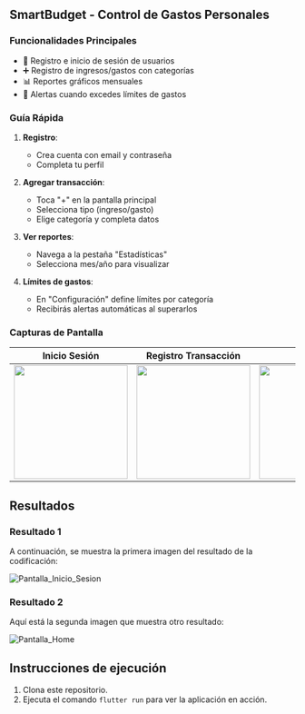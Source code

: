 ## SmartBudget - Control de Gastos Personales

### Funcionalidades Principales
- 🔐 Registro e inicio de sesión de usuarios
- ➕ Registro de ingresos/gastos con categorías
- 📊 Reportes gráficos mensuales
- 🔔 Alertas cuando excedes límites de gastos

### Guía Rápida
1. **Registro**: 
   - Crea cuenta con email y contraseña
   - Completa tu perfil

2. **Agregar transacción**:
   - Toca "+" en la pantalla principal
   - Selecciona tipo (ingreso/gasto)
   - Elige categoría y completa datos

3. **Ver reportes**:
   - Navega a la pestaña "Estadísticas"
   - Selecciona mes/año para visualizar

4. **Límites de gastos**:
   - En "Configuración" define límites por categoría
   - Recibirás alertas automáticas al superarlos

### Capturas de Pantalla
| Inicio Sesión | Registro Transacción | Reportes |
|---------------|----------------------|----------|
| <img src="screenshots/login.jpg" width="200"> | <img src="screenshots/transaction.jpg" width="200"> | <img src="screenshots/report.jpg" width="200"> |

## Resultados

### Resultado 1
A continuación, se muestra la primera imagen del resultado de la codificación:

![Pantalla_Inicio_Sesion](https://github.com/user-attachments/assets/413ea1a6-fb55-44a2-a395-f31746a401aa)

### Resultado 2
Aquí está la segunda imagen que muestra otro resultado:

![Pantalla_Home](https://github.com/user-attachments/assets/cabd4046-4c77-41d9-a44a-e9e5b43fe259)


## Instrucciones de ejecución

1. Clona este repositorio.
2. Ejecuta el comando `flutter run` para ver la aplicación en acción.
